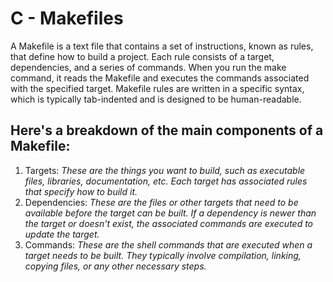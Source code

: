 # C - Makefiles
A Makefile is a text file that contains a set of instructions, known as rules, that define how to build a project. Each rule consists of a target, dependencies, and a series of commands. When you run the make command, it reads the Makefile and executes the commands associated with the specified target. Makefile rules are written in a specific syntax, which is typically tab-indented and is designed to be human-readable.
## Here's a breakdown of the main components of a Makefile:
1. Targets:
*These are the things you want to build, such as executable files, libraries, documentation, etc. Each target has associated rules that specify how to build it.*
2. Dependencies:
*These are the files or other targets that need to be available before the target can be built. If a dependency is newer than the target or doesn't exist, the associated commands are executed to update the target.*
3. Commands:
*These are the shell commands that are executed when a target needs to be built. They typically involve compilation, linking, copying files, or any other necessary steps.*
